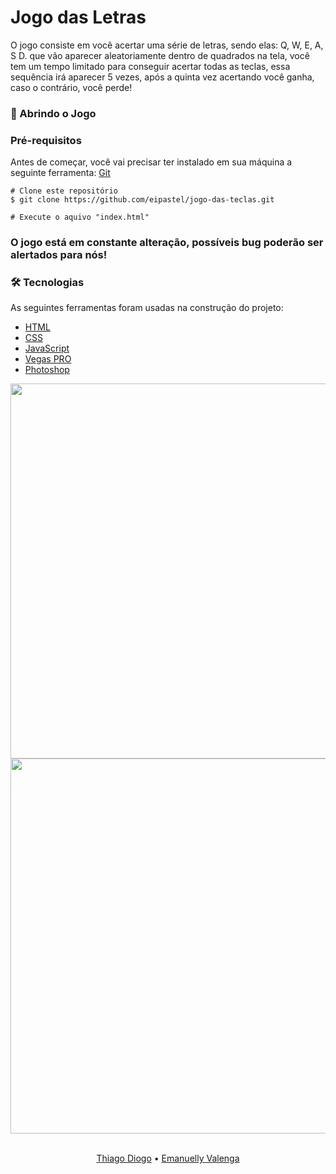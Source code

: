 # Jogo das Letras #

<p>O jogo consiste em você acertar uma série de letras, sendo elas: Q, W, E, A, S D. que vão aparecer aleatoriamente dentro de quadrados na tela, você tem um tempo limitado para conseguir acertar todas as teclas, essa sequência irá aparecer 5 vezes, após a quinta vez acertando você ganha, caso o contrário, você perde!</p>

### 🎲 Abrindo o Jogo

### Pré-requisitos
Antes de começar, você vai precisar ter instalado em sua máquina a seguinte ferramenta:
[Git](https://git-scm.com)

```
# Clone este repositório
$ git clone https://github.com/eipastel/jogo-das-teclas.git

# Execute o aquivo "index.html"
```

### O jogo está em constante alteração, possíveis bug poderão ser alertados para nós!

### 🛠 Tecnologias
As seguintes ferramentas foram usadas na construção do projeto:
- [HTML](https://developer.mozilla.org/pt-BR/docs/Web/HTML)
- [CSS](https://developer.mozilla.org/pt-BR/docs/Web/CSS)
- [JavaScript](https://developer.mozilla.org/pt-BR/docs/Web/JavaScript)
- [Vegas PRO](https://www.vegascreativesoftware.com/br/vegas-pro/)
- [Photoshop](https://www.adobe.com/br/creativecloud/plans.html)

<div align="center"> 
<img src="https://user-images.githubusercontent.com/92560005/234739952-5cef24f8-d19a-4fd6-ab5c-24a8592dd342.png" width="600"/>
</div>
<div align="center"> 
<img src="https://user-images.githubusercontent.com/92560005/234740020-5ca0a6d6-ce39-4b55-9a87-7df626010398.png" width="600"/>
</div>

<br>
<p align="center">
<a target="_blank" href="https://www.linkedin.com/in/thiago-diogo-79857526a/">Thiago Diogo</a> • <a target="_blank" href="https://www.linkedin.com/in/emanuellyvalenga/">Emanuelly Valenga</a>
</p>
